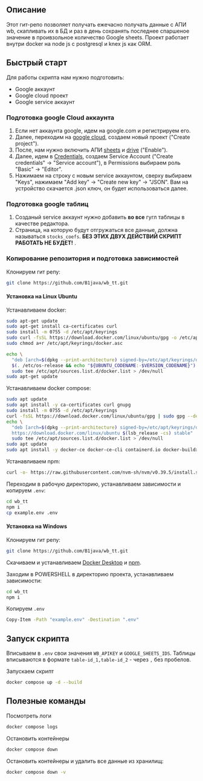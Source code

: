 ## Описание

Этот гит-репо позволяет получать ежечасно получать данные с АПИ wb, скапливать их в БД и раз в день сохранять последнее спаршеное значение в проивзольное количество Google sheets.
Проект работает внутри docker на node js с postgresql и knex js как ORM.

## Быстрый старт

Для работы скрипта нам нужно подготовить:

- Google аккаунт
- Google cloud проект
- Google service аккаунт

### Подготовка google Cloud аккаунта

1. Если нет аккаунта google, идем на google.com и регистрируем его.
2. Далее, переходим на [google cloud](https://console.cloud.google.com/cloud-resource-manager), создаем новый проект ("Create project").
3. После, нам нужно включить АПИ [sheets](https://console.cloud.google.com/apis/library/sheets.googleapis.com) и [drive](https://console.cloud.google.com/apis/library/drive.googleapis.com) ("Enable").
4. Далее, идем в [Credentials](https://console.cloud.google.com/apis/credentials), создаем Service Account ("Create credentials" -> "Service account"), в Permissions выбираем роль "Basic" -> "Editor".
5. Нажимаем на строку с новым service аккаунтом, сверху выбираем "Keys", нажимаем "Add key" -> "Create new key" -> "JSON". Вам на устройство скачается .json ключ, он будет использоваться далее.

### Подготовка google таблиц

1. Созданый service аккаунт нужно добавить **во все** гугл таблицы в качестве редактора.
2. Страница, на которую будут отгружаться все данные, должна называться `stocks_coefs`.
   **БЕЗ ЭТИХ ДВУХ ДЕЙСТВИЙ СКРИПТ РАБОТАТЬ НЕ БУДЕТ!** .

### Копирование репозитория и подготовка зависимостей

Клонируем гит репу:

```bash
git clone https://github.com/B1java/wb_tt.git
```

#### Установка на Linux Ubuntu

Устанавливаем docker:

```bash
sudo apt-get update
sudo apt-get install ca-certificates curl
sudo install -m 0755 -d /etc/apt/keyrings
sudo curl -fsSL https://download.docker.com/linux/ubuntu/gpg -o /etc/apt/keyrings/docker.asc
sudo chmod a+r /etc/apt/keyrings/docker.asc

echo \
  "deb [arch=$(dpkg --print-architecture) signed-by=/etc/apt/keyrings/docker.asc] https://download.docker.com/linux/ubuntu \
  $(. /etc/os-release && echo "${UBUNTU_CODENAME:-$VERSION_CODENAME}") stable" | \
  sudo tee /etc/apt/sources.list.d/docker.list > /dev/null
sudo apt-get update
```

Устанавливаем docker compose:

```bash
sudo apt update
sudo apt install -y ca-certificates curl gnupg
sudo install -m 0755 -d /etc/apt/keyrings
curl -fsSL https://download.docker.com/linux/ubuntu/gpg | sudo gpg --dearmor -o /etc/apt/keyrings/docker.gpg
echo \
  "deb [arch=$(dpkg --print-architecture) signed-by=/etc/apt/keyrings/docker.gpg] \
  https://download.docker.com/linux/ubuntu $(lsb_release -cs) stable" | \
  sudo tee /etc/apt/sources.list.d/docker.list > /dev/null
sudo apt update
sudo apt install -y docker-ce docker-ce-cli containerd.io docker-buildx-plugin docker-compose-plugin
```

Устанавливаем npm:

```bash
curl -o- https://raw.githubusercontent.com/nvm-sh/nvm/v0.39.5/install.sh | bash
```

Переходим в рабочую директорию, устанавливаем зависимости и копируем `.env`:

```bash
cd wb_tt
npm i
cp example.env .env
```

#### Установка на Windows

Клонируем гит репу:

```bash
git clone https://github.com/B1java/wb_tt.git
```

Скачиваем и устанавливаем [Docker Desktop](https://www.docker.com/products/docker-desktop/) и [npm](https://nodejs.org/en/download).

Заходим в POWERSHELL в директорию проекта, устанавливаем зависимости:

```bash
cd wb_tt
npm i
```

Копируем `.env`

```bash
Copy-Item -Path "example.env" -Destination ".env"
```

## Запуск скрипта

Вписываем в `.env` свои значения `WB_APIKEY` и `GOOGLE_SHEETS_IDS`. Таблицы вписываются в формате `table-id_1,table-id_2` - через `,` без пробелов.

Запускаем скрипт

```bash
docker compose up -d --build
```

## Полезные команды

Посмотреть логи

```bash
docker compose logs
```

Остановить контейнеры

```bash
docker compose down
```

Остановить контейнеры и удалить все данные из хранилищ:

```bash
docker compose down -v
```
